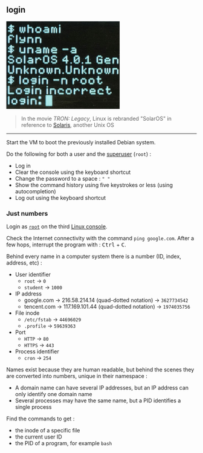 ## login

![TRON: Legacy](tron.jpg)

> In the movie _TRON: Legacy_, Linux is rebranded "SolarOS" in reference to [Solaris](<https://en.wikipedia.org/wiki/Solaris_(operating_system)>), another Unix OS

---

Start the VM to boot the previously installed Debian system.

Do the following for both a user and the [superuser](https://en.wikipedia.org/wiki/Superuser) (`root`) :

- Log in
- Clear the console using the keyboard shortcut
- Change the password to a space : `" "`
- Show the command history using five keystrokes or less (using autocompletion)
- Log out using the keyboard shortcut

### Just numbers

Login as [`root`](https://en.wikipedia.org/wiki/Superuser) on the third [Linux console](https://en.wikipedia.org/wiki/Linux_console).

Check the Internet connectivity with the command `ping google.com`.
After a few hops, interrupt the program with : <kbd>Ctrl</kbd> + <kbd>C</kbd>.

Behind every name in a computer system there is a number (ID, index, address, etc) :

- User identifier
  - `root` → `0`
  - `student` → `1000`
- IP address
  - google.com → 216.58.214.14 (quad-dotted notation) → `3627734542`
  - tencent.com → 117.169.101.44 (quad-dotted notation) → `1974035756`
- File inode
  - `/etc/fstab` → `44696029`
  - `.profile` → `59639363`
- Port
  - `HTTP` → `80`
  - `HTTPS` → `443`
- Process identifier
  - `cron` → `254`

Names exist because they are human readable, but behind the scenes they are converted into numbers, unique in their namespace :

- A domain name can have several IP addresses, but an IP address can only identify one domain name
- Several processes may have the same name, but a PID identifies a single process

Find the commands to get :

- the inode of a specific file
- the current user ID
- the PID of a program, for example `bash`
